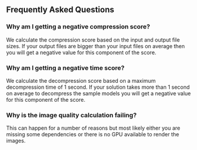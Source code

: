 ## Frequently Asked Questions

### Why am I getting a negative compression score?

We calculate the compression score based on the input and output file sizes. If your output files are bigger than your input files on average then you will get a negative value for this component of the score.

### Why am I getting a negative time score?

We calculate the decompression score based on a maximum decompression time of 1 second. If your solution takes more than 1 second on average to decompress the sample models you will get a negative value for this component of the score.

### Why is the image quality calculation failing?

This can happen for a number of reasons but most likely either you are missing some dependencies or there is no GPU available to render the images.

